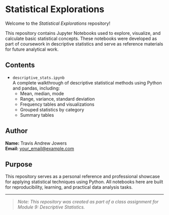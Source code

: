# Statistical Explorations

Welcome to the *Statistical Explorations* repository!

This repository contains Jupyter Notebooks used to explore, visualize, and calculate basic statistical concepts. These notebooks were developed as part of coursework in descriptive statistics and serve as reference materials for future analytical work.

## Contents

- `descriptive_stats.ipynb`  
  A complete walkthrough of descriptive statistical methods using Python and pandas, including:
  - Mean, median, mode
  - Range, variance, standard deviation
  - Frequency tables and visualizations
  - Grouped statistics by category
  - Summary tables

## Author

**Name:** Travis Andrew Jowers  
**Email:** your_email@example.com

## Purpose

This repository serves as a personal reference and professional showcase for applying statistical techniques using Python. All notebooks here are built for reproducibility, learning, and practical data analysis tasks.

---

> *Note: This repository was created as part of a class assignment for Module 9: Descriptive Statistics.*
